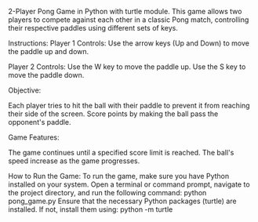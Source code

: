 2-Player Pong Game in Python with turtle module.
This game allows two players to compete against each other in a classic Pong match, 
controlling their respective paddles using different sets of keys.

Instructions:
Player 1 Controls:
Use the arrow keys (Up and Down) to move the paddle up and down.

Player 2 Controls:
Use the W key to move the paddle up.
Use the S key to move the paddle down.

Objective:

Each player tries to hit the ball with their paddle to prevent it from reaching their side of the screen.
Score points by making the ball pass the opponent's paddle.

Game Features:

The game continues until a specified score limit is reached.
The ball's speed increase as the game progresses.

How to Run the Game:
To run the game, make sure you have Python installed on your system. Open a terminal or command prompt, navigate to the project directory, and run the following command:
python pong_game.py
Ensure that the necessary Python packages (turtle) are installed. If not, install them using:
python -m turtle
